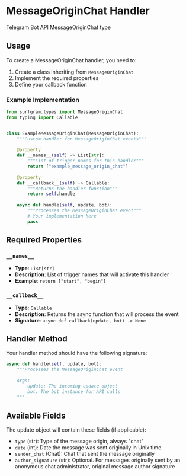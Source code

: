 # MessageOriginChat Handler

Telegram Bot API MessageOriginChat type

## Usage

To create a MessageOriginChat handler, you need to:

1. Create a class inheriting from `MessageOriginChat`
2. Implement the required properties
3. Define your callback function

### Example Implementation

```python
from surfgram.types import MessageOriginChat
from typing import Callable


class ExampleMessageOriginChat(MessageOriginChat):
    """Custom handler for MessageOriginChat events"""
    
    @property
    def __names__(self) -> List[str]:
        """List of trigger names for this handler"""
        return ["example_message_origin_chat"]
    
    @property
    def __callback__(self) -> Callable:
        """Returns the handler function"""
        return self.handle
    
    async def handle(self, update, bot):
        """Processes the MessageOriginChat event"""
        # Your implementation here
        pass
```

## Required Properties

### `__names__`
- **Type**: `List[str]`
- **Description**: List of trigger names that will activate this handler
- **Example**: `return ["start", "begin"]`

### `__callback__`
- **Type**: `Callable`
- **Description**: Returns the async function that will process the event
- **Signature**: `async def callback(update, bot) -> None`

## Handler Method

Your handler method should have the following signature:

```python
async def handle(self, update, bot):
    """Processes the MessageOriginChat event
    
    Args:
        update: The incoming update object
        bot: The bot instance for API calls
    """
```

## Available Fields

The update object will contain these fields (if applicable):

- `type` (str): Type of the message origin, always "chat"
- `date` (int): Date the message was sent originally in Unix time
- `sender_chat` (Chat): Chat that sent the message originally
- `author_signature` (str): Optional. For messages originally sent by an anonymous chat administrator, original message author signature
